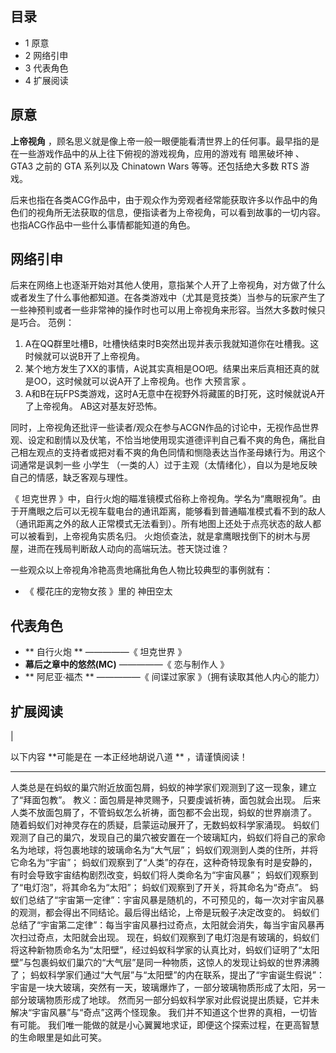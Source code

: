 ##  目录

  * 1  原意 
  * 2  网络引申 
  * 3  代表角色 
  * 4  扩展阅读 

##  原意

**上帝视角** ，顾名思义就是像上帝一般一眼便能看清世界上的任何事。最早指的是在一些游戏作品中的从上往下俯视的游戏视角，应用的游戏有  暗黑破坏神  、
GTA3  之前的  GTA  系列以及  Chinatown Wars  等等。还包括绝大多数  RTS  游戏。

后来也指在各类ACG作品中，由于观众作为旁观者经常能获取许多以作品中的角色们的视角所无法获取的信息，便指读者为上帝视角，可以看到故事的一切内容。也指ACG作品中一些什么事情都能知道的角色。

##  网络引申

后来在网络上也逐渐开始对其他人使用，意指某个人开了上帝视角，对方做了什么或者发生了什么事他都知道。在各类游戏中（尤其是竞技类）当参与的玩家产生了一些神预判或者一些非常神的操作时也可以用上帝视角来形容。当然大多数时候只是巧合。
范例：

  1. A在QQ群里吐槽B，吐槽快结束时B突然出现并表示我就知道你在吐槽我。这时候就可以说B开了上帝视角。 
  2. 某个地方发生了XX的事情，A说其实真相是OO吧。结果出来后真相还真的就是OO，这时候就可以说A开了上帝视角。也作  大预言家  。 
  3. A和B在玩FPS类游戏，这时A无意中在视野外将藏匿的B打死，这时候就说A开了上帝视角。  AB这对基友好恐怖。 

同时，上帝视角还批评一些读者/观众在参与ACGN作品的讨论中，无视作品世界观、设定和剧情以及伏笔，不恰当地使用现实道德评判自己看不爽的角色，痛批自己相左观点的支持者或把对看不爽的角色同情和恻隐表达当作圣母婊行为。用这个词通常是讽刺一些
小学生  （一类的人）过于主观（太情绪化），自以为是地反映自己的情感，缺乏客观与理性。

《  坦克世界
》中，自行火炮的瞄准镜模式俗称上帝视角。学名为“鹰眼视角”。由于开鹰眼之后可以无视车载电台的通讯距离，能够看到普通瞄准模式看不到的敌人（通讯距离之外的敌人正常模式无法看到）。所有地图上还处于点亮状态的敌人都可以被看到，上帝视角实质名归。
火炮侦查法，就是拿鹰眼找倒下的树木与房屋，进而在残局判断敌人动向的高端玩法。苍天饶过谁？

一些观众以上帝视角冷艳高贵地痛批角色人物比较典型的事例就有：

  * 《  樱花庄的宠物女孩  》里的  神田空太 

##  代表角色

  * ** 自行火炮  ** —————《  坦克世界  》 
  * **幕后之章中的悠然(MC)** —————《  恋与制作人  》 
  * ** 阿尼亚·福杰  ** —————《  间谍过家家  》（拥有读取其他人内心的能力） 

##  扩展阅读

|

以下内容 **可能是在 一本正经地胡说八道  ** ，请谨慎阅读！  
  
---  
  
人类总是在蚂蚁的巢穴附近放面包屑，蚂蚁的神学家们观测到了这一现象，建立了“拜面包教”。  教义：面包屑是神灵赐予，只要虔诚祈祷，面包就会出现。
后来人类不放面包屑了，不管蚂蚁怎么祈祷，面包都不会出现，蚂蚁的世界崩溃了。  随着蚂蚁们对神灵存在的质疑，启蒙运动展开了，无数蚂蚁科学家涌现。
蚂蚁们观测了自己的巢穴，发现自己的巢穴被安置在一个玻璃缸内，蚂蚁们将自己的家命名为地球，将包裹地球的玻璃命名为“大气层”；
蚂蚁们观测到人类的住所，并将它命名为“宇宙”；
蚂蚁们观察到了“人类”的存在，这种奇特现象有时是安静的，有时会导致宇宙结构剧烈改变，蚂蚁们将人类命名为“宇宙风暴”；
蚂蚁们观察到了“电灯泡”，将其命名为“太阳”；  蚂蚁们观察到了开关，将其命名为“奇点”。
蚂蚁们总结了“宇宙第一定律”：宇宙风暴是随机的，不可预见的，每一次对宇宙风暴的观测，都会得出不同结论。最后得出结论，上帝是玩骰子决定改变的。
蚂蚁们总结了“宇宙第二定律”：每当宇宙风暴扫过奇点，太阳就会消失，每当宇宙风暴再次扫过奇点，太阳就会出现。
现在，蚂蚁们观察到了电灯泡是有玻璃的，蚂蚁们将这种新物质命名为“太阳壁”，经过蚂蚁科学家的认真比对，蚂蚁们证明了“太阳壁”与包裹蚂蚁们巢穴的“大气层”是同一种物质，这惊人的发现让蚂蚁的世界沸腾了；
蚂蚁科学家们通过“大气层”与“太阳壁”的内在联系，提出了“宇宙诞生假说”：宇宙是一块大玻璃，突然有一天，玻璃爆炸了，一部分玻璃物质形成了太阳，另一部分玻璃物质形成了地球。
然而另一部分蚂蚁科学家对此假说提出质疑，它并未解决“宇宙风暴”与“奇点”这两个怪现象。  我们并不知道这个世界的真相，一切皆有可能。
我们唯一能做的就是小心翼翼地求证，即便这个探索过程，在更高智慧的生命眼里是如此可笑。 </br>

